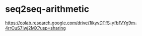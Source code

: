 # seq2seq-arithmetic

https://colab.research.google.com/drive/1ikyvDTfS-yfbfVYg9m-4rrOuS7Iwj2MX?usp=sharing
